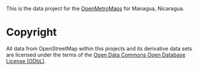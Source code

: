 This is the data project for the
[OpenMetroMaps](http://github.com/OpenMetroMaps)
for Managua, Nicaragua.

# Copyright

All data from OpenStreetMap within this projects
and its derivative data sets are licensed under
the terms of the
[Open Data Commons Open Database License (ODbL)](https://opendatacommons.org/licenses/odbl/).
